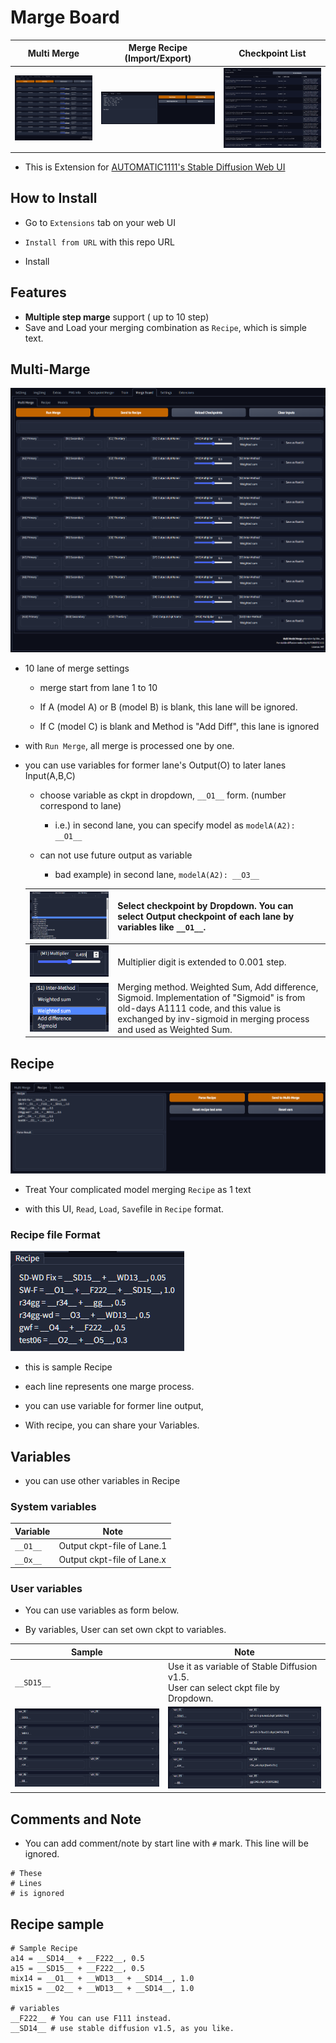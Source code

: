# Marge Board

| Multi Merge        | Merge Recipe (Import/Export) | Checkpoint List    |
| ------------------ | ---------------------------- | ------------------ |
| ![](misc/ss01.png) | ![](misc/ss02.png)           | ![](misc/ss03.png) |

- This is Extension for [AUTOMATIC1111's Stable Diffusion Web UI](https://github.com/AUTOMATIC1111/stable-diffusion-webui)

## How to Install

- Go to `Extensions` tab on your web UI

- `Install from URL` with this repo URL

- Install

## Features

- **Multiple step marge** support ( up to 10 step)
- Save and Load your merging combination as `Recipe`, which is simple text.

## Multi-Marge

![](misc/ss01.png)

- 10 lane of merge settings
  
   - merge start from lane 1 to 10
  
   - If A (model A) or B (model B) is blank, this lane will be ignored.
  
   - If C (model C) is blank and Method is "Add Diff", this lane is ignored

- with `Run Merge`, all merge is processed one by one.

- you can use variables for former lane's Output(O) to later lanes Input(A,B,C)
  
   - choose variable as ckpt in dropdown, `__O1__` form. (number correspond to lane)
     
      - i.e.) in second lane, you can specify model as `modelA(A2): __O1__`
  
   - can not use future output as variable
     
      - bad example) in second lane, `modelA(A2): __O3__`
  
  | ![](misc/ss01_ABC.png) | Select checkpoint by Dropdown. You can select Output checkpoint of each lane by variables like `__O1__`.                                                                                                |
  | ---------------------- | ------------------------------------------------------------------------------------------------------------------------------------------------------------------------------------------------------- |
  | ![](misc/ss01_M.png)   | Multiplier digit is extended to 0.001 step.                                                                                                                                                             |
  | ![](misc/ss01_S1.png)  | Merging method. Weighted Sum, Add difference, Sigmoid. Implementation of "Sigmoid" is from old-days A1111 code, and this value is exchanged by inv-sigmoid in merging process and used as Weighted Sum. |

## Recipe

![](misc/ss02.png)

- Treat Your complicated model merging `Recipe` as 1 text

- with this UI, `Read`, `Load`, `Save`file in `Recipe` format.

### Recipe file Format

![](misc/ss02_f.png)

- this is sample Recipe

- each line represents one marge process.

- you can use variable for former line output,

- With recipe, you can share your Variables.

## Variables

- you can use other variables in Recipe

### System variables

| Variable | Note                       |
| -------- | -------------------------- |
| `__O1__` | Output ckpt-file of Lane.1 |
| `__Ox__` | Output ckpt-file of Lane.x |

### User variables

- You can use variables as form below.

- By variables, User can set own ckpt to variables.

| Sample               | Note                                                                                    |
| -------------------- | --------------------------------------------------------------------------------------- |
| `__SD15__`           | Use it as variable of Stable Diffusion v1.5.<br/>User can select ckpt file by Dropdown. |
| ![](misc/ss02_v.png) | ![](misc/ss02_v2.png)                                                                   |

## Comments and Note

- You can add comment/note by start line with `#` mark. This line will be ignored.

```
# These
# Lines
# is ignored
```

## Recipe sample

```
# Sample Recipe
a14 = __SD14__ + __F222__, 0.5
a15 = __SD15__ + __F222__, 0.5
mix14 = __O1__ + __WD13__ + __SD14__, 1.0
mix15 = __O2__ + __WD13__ + __SD14__, 1.0

# variables
__F222__ # You can use F111 instead.
__SD14__ # use stable diffusion v1.5, as you like.
```
